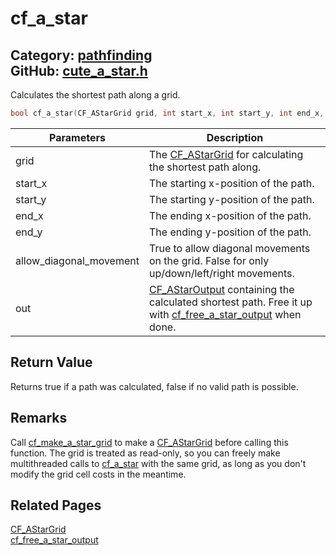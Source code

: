 [](../header.md ':include')

# cf_a_star

Category: [pathfinding](/api_reference?id=pathfinding)  
GitHub: [cute_a_star.h](https://github.com/RandyGaul/cute_framework/blob/master/include/cute_a_star.h)  
---

Calculates the shortest path along a grid.

```cpp
bool cf_a_star(CF_AStarGrid grid, int start_x, int start_y, int end_x, int end_y, bool allow_diagonal_movement, CF_AStarOutput* out);
```

Parameters | Description
--- | ---
grid | The [CF_AStarGrid](/pathfinding/cf_astargrid.md) for calculating the shortest path along.
start_x | The starting x-position of the path.
start_y | The starting y-position of the path.
end_x | The ending x-position of the path.
end_y | The ending y-position of the path.
allow_diagonal_movement | True to allow diagonal movements on the grid. False for only up/down/left/right movements.
out | [CF_AStarOutput](/pathfinding/cf_astaroutput.md) containing the calculated shortest path. Free it up with [cf_free_a_star_output](/pathfinding/cf_free_a_star_output.md) when done.

## Return Value

Returns true if a path was calculated, false if no valid path is possible.

## Remarks

Call [cf_make_a_star_grid](/pathfinding/cf_make_a_star_grid.md) to make a [CF_AStarGrid](/pathfinding/cf_astargrid.md) before calling this function. The grid is treated as read-only, so you can freely
make multithreaded calls to [cf_a_star](/pathfinding/cf_a_star.md) with the same grid, as long as you don't modify the grid cell costs in the meantime.

## Related Pages

[CF_AStarGrid](/pathfinding/cf_astargrid.md)  
[cf_free_a_star_output](/pathfinding/cf_free_a_star_output.md)  
